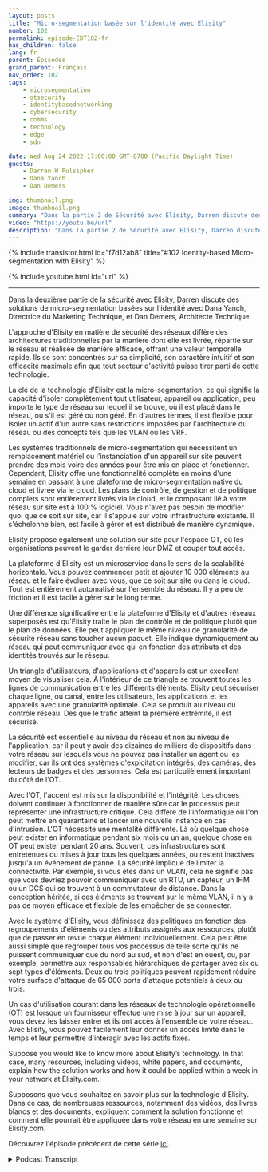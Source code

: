 ```yaml
---
layout: posts
title: "Micro-segmentation basée sur l'identité avec Elisity"
number: 102
permalink: episode-EDT102-fr
has_children: false
lang: fr
parent: Épisodes
grand_parent: Français
nav_order: 102
tags:
    - microsegmentation
    - otsecurity
    - identitybasednetworking
    - cybersecurity
    - comms
    - technology
    - edge
    - sdn

date: Wed Aug 24 2022 17:00:00 GMT-0700 (Pacific Daylight Time)
guests:
    - Darren W Pulsipher
    - Dana Yanch
    - Dan Demers

img: thumbnail.png
image: thumbnail.png
summary: "Dans la partie 2 de Sécurité avec Elisity, Darren discute des solutions de micro-segmentation basées sur l'identité avec Dana Yanch, Directrice du marketing technique, et Dan Demers, Architecte technique."
video: "https://youtu.be/url"
description: "Dans la partie 2 de Sécurité avec Elisity, Darren discute des solutions de micro-segmentation basées sur l'identité avec Dana Yanch, Directrice du marketing technique, et Dan Demers, Architecte technique."
---
```


<div>
{% include transistor.html id="f7d12ab8" title="#102 Identity-based Micro-segmentation with Elisity" %}

{% include youtube.html id="url" %}
</div>

---

Dans la deuxième partie de la sécurité avec Elisity, Darren discute des solutions de micro-segmentation basées sur l'identité avec Dana Yanch, Directrice du Marketing Technique, et Dan Demers, Architecte Technique.

L'approche d'Elisity en matière de sécurité des réseaux diffère des architectures traditionnelles par la manière dont elle est livrée, répartie sur le réseau et réalisée de manière efficace, offrant une valeur temporelle rapide. Ils se sont concentrés sur sa simplicité, son caractère intuitif et son efficacité maximale afin que tout secteur d'activité puisse tirer parti de cette technologie.

La clé de la technologie d'Elisity est la micro-segmentation, ce qui signifie la capacité d'isoler complètement tout utilisateur, appareil ou application, peu importe le type de réseau sur lequel il se trouve, où il est placé dans le réseau, ou s'il est géré ou non géré. En d'autres termes, il est flexible pour isoler un actif d'un autre sans restrictions imposées par l'architecture du réseau ou des concepts tels que les VLAN ou les VRF.

Les systèmes traditionnels de micro-segmentation qui nécessitent un remplacement matériel ou l'instanciation d'un appareil sur site peuvent prendre des mois voire des années pour être mis en place et fonctionner. Cependant, Elisity offre une fonctionnalité complète en moins d'une semaine en passant à une plateforme de micro-segmentation native du cloud et livrée via le cloud. Les plans de contrôle, de gestion et de politique complets sont entièrement livrés via le cloud, et le composant lié à votre réseau sur site est à 100 % logiciel. Vous n'avez pas besoin de modifier quoi que ce soit sur site, car il s'appuie sur votre infrastructure existante. Il s'échelonne bien, est facile à gérer et est distribué de manière dynamique.

Elisity propose également une solution sur site pour l'espace OT, où les organisations peuvent le garder derrière leur DMZ et couper tout accès.

La plateforme d'Elisity est un microservice dans le sens de la scalabilité horizontale. Vous pouvez commencer petit et ajouter 10 000 éléments au réseau et le faire évoluer avec vous, que ce soit sur site ou dans le cloud. Tout est entièrement automatisé sur l'ensemble du réseau. Il y a peu de friction et il est facile à gérer sur le long terme.

Une différence significative entre la plateforme d'Elisity et d'autres réseaux superposés est qu'Elisity traite le plan de contrôle et de politique plutôt que le plan de données. Elle peut appliquer le même niveau de granularité de sécurité réseau sans toucher aucun paquet. Elle indique dynamiquement au réseau qui peut communiquer avec qui en fonction des attributs et des identités trouvés sur le réseau.

Un triangle d'utilisateurs, d'applications et d'appareils est un excellent moyen de visualiser cela. À l'intérieur de ce triangle se trouvent toutes les lignes de communication entre les différents éléments. Elisity peut sécuriser chaque ligne, ou canal, entre les utilisateurs, les applications et les appareils avec une granularité optimale. Cela se produit au niveau du contrôle réseau. Dès que le trafic atteint la première extrémité, il est sécurisé.

La sécurité est essentielle au niveau du réseau et non au niveau de l'application, car il peut y avoir des dizaines de milliers de dispositifs dans votre réseau sur lesquels vous ne pouvez pas installer un agent ou les modifier, car ils ont des systèmes d'exploitation intégrés, des caméras, des lecteurs de badges et des personnes. Cela est particulièrement important du côté de l'OT.

Avec l'OT, l'accent est mis sur la disponibilité et l'intégrité. Les choses doivent continuer à fonctionner de manière sûre car le processus peut représenter une infrastructure critique. Cela diffère de l'informatique où l'on peut mettre en quarantaine et lancer une nouvelle instance en cas d'intrusion. L'OT nécessite une mentalité différente. Là où quelque chose peut exister en informatique pendant six mois ou un an, quelque chose en OT peut exister pendant 20 ans. Souvent, ces infrastructures sont entretenues ou mises à jour tous les quelques années, ou restent inactives jusqu'à un événement de panne. La sécurité implique de limiter la connectivité. Par exemple, si vous êtes dans un VLAN, cela ne signifie pas que vous devriez pouvoir communiquer avec un RTU, un capteur, un IHM ou un DCS qui se trouvent à un commutateur de distance. Dans la conception héritée, si ces éléments se trouvent sur le même VLAN, il n'y a pas de moyen efficace et flexible de les empêcher de se connecter.

Avec le système d'Elisity, vous définissez des politiques en fonction des regroupements d'éléments ou des attributs assignés aux ressources, plutôt que de passer en revue chaque élément individuellement. Cela peut être aussi simple que regrouper tous vos processus de telle sorte qu'ils ne puissent communiquer que du nord au sud, et non d'est en ouest, ou, par exemple, permettre aux responsables hiérarchiques de partager avec six ou sept types d'éléments. Deux ou trois politiques peuvent rapidement réduire votre surface d'attaque de 65 000 ports d'attaque potentiels à deux ou trois.

Un cas d'utilisation courant dans les réseaux de technologie opérationnelle (OT) est lorsque un fournisseur effectue une mise à jour sur un appareil, vous devez les laisser entrer et ils ont accès à l'ensemble de votre réseau. Avec Elisity, vous pouvez facilement leur donner un accès limité dans le temps et leur permettre d'interagir avec les actifs fixes.

Suppose you would like to know more about Elisity’s technology. In that case, many resources, including videos, white papers, and documents, explain how the solution works and how it could be applied within a week in your network at Elisity.com.

Supposons que vous souhaitez en savoir plus sur la technologie d'Elisity. Dans ce cas, de nombreuses ressources, notamment des vidéos, des livres blancs et des documents, expliquent comment la solution fonctionne et comment elle pourrait être appliquée dans votre réseau en une semaine sur Elisity.com.

Découvrez l'épisode précédent de cette série [ici](episode-EDT101).



<details>
<summary> Podcast Transcript </summary>

<p></p>

</details>
